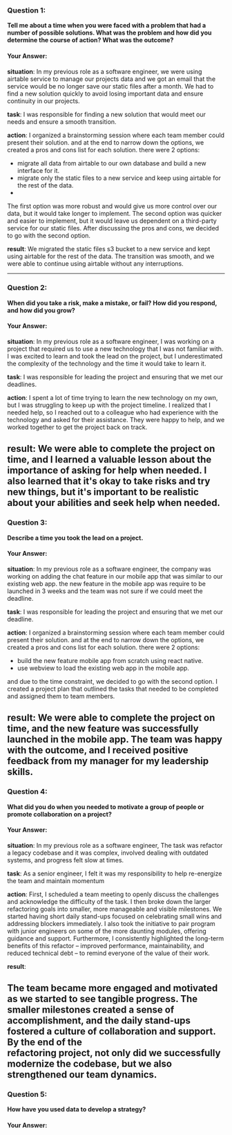 ### Question 1:

**Tell me about a time when you were faced with a problem that had a number of possible solutions.
What was the problem and how did you determine the course of action?
What was the outcome?**

#### Your Answer:

**situation**:
In my previous role as a software engineer, we were using airtable service to manage our projects data and
we got an email that the service would be no longer save our static files after a month.
We had to find a new solution quickly to avoid losing important data and ensure continuity in our projects.

**task**:
I was responsible for finding a new solution that would meet our needs and ensure a smooth transition.

**action**:
I organized a brainstorming session where each team member could present their solution.
and at the end to narrow down the options, we created a pros and cons list for each solution.
there were 2 options:

- migrate all data from airtable to our own database and build a new interface for it.
- migrate only the static files to a new service and keep using airtable for the rest of the data.
-

The first option was more robust and would give us more control over our data, but it would take longer to implement.
The second option was quicker and easier to implement, but it would leave us dependent on a third-party service for our
static files.
After discussing the pros and cons, we decided to go with the second option.

**result**:
We migrated the static files s3 bucket to a new service and kept using airtable for the rest of the data.
The transition was smooth, and we were able to continue using airtable without any interruptions.

---

### Question 2:

**When did you take a risk, make a mistake, or fail? How did you respond, and how did you grow?**

#### Your Answer:

**situation**:
In my previous role as a software engineer, I was working on a project that required us to use a new technology that I
was not familiar with.
I was excited to learn and took the lead on the project, but I underestimated the complexity of the technology and the
time it would take to learn it.

**task**:
I was responsible for leading the project and ensuring that we met our deadlines.

**action**:
I spent a lot of time trying to learn the new technology on my own, but I was struggling to keep up with the project
timeline.
I realized that I needed help, so I reached out to a colleague who had experience with the technology and asked for
their assistance.
They were happy to help, and we worked together to get the project back on track.

**result**:
We were able to complete the project on time, and I learned a valuable lesson about the importance of asking for help
when needed.
I also learned that it's okay to take risks and try new things, but it's important to be realistic about your abilities
and seek help when needed.
---

### Question 3:

**Describe a time you took the lead on a project.**

#### Your Answer:

**situation**:
In my previous role as a software engineer,
the company was working on adding the chat feature in our mobile app that was similar to our existing web app.
the new feature in the mobile app was require to be launched in 3 weeks and the team was not sure if we could meet the
deadline.

**task**:
I was responsible for leading the project and ensuring that we met our deadline.

**action**:
I organized a brainstorming session where each team member could present their solution.
and at the end to narrow down the options, we created a pros and cons list for each solution.
there were 2 options:

- build the new feature mobile app from scratch using react native.
- use webview to load the existing web app in the mobile app.

and due to the time constraint, we decided to go with the second option.
I created a project plan that outlined the tasks that needed to be completed and assigned them to team members.

**result**:
We were able to complete the project on time, and the new feature was successfully launched in the mobile app.
The team was happy with the outcome, and I received positive feedback from my manager for my leadership skills.
---

### Question 4:

**What did you do when you needed to motivate a group of people or promote collaboration on a project?**

#### Your Answer:

**situation**:
In my previous role as a software engineer, The task was refactor a legacy codebase and it was complex, involved dealing
with outdated systems, and progress
felt slow at times.

**task**:
As a senior engineer, I felt it was my responsibility to help re-energize the team and maintain momentum

**action**:
First, I scheduled a team meeting to openly discuss the challenges and acknowledge the difficulty of the task. I then
broke down the larger refactoring goals into smaller, more manageable and visible milestones. We started having short
daily stand-ups focused on celebrating small wins and addressing blockers immediately. I also took the initiative to
pair program with junior engineers on some of the more daunting modules, offering guidance and support. Furthermore, I
consistently highlighted the long-term benefits of this refactor – improved performance, maintainability, and reduced
technical debt – to remind everyone of the value of their work.

**result**:

The team became more engaged and motivated as we started to see tangible progress. The smaller milestones created a
sense of accomplishment, and the daily stand-ups fostered a culture of collaboration and support. By the end of the  
refactoring project, not only did we successfully modernize the codebase, but we also strengthened our team dynamics.
---

### Question 5:

**How have you used data to develop a strategy?**

#### Your Answer:
